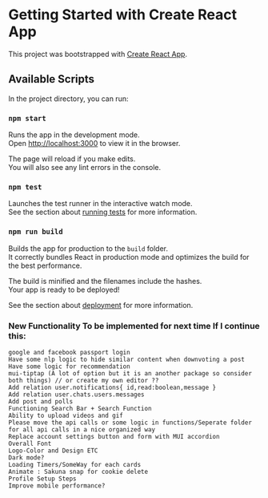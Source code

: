# Getting Started with Create React App

This project was bootstrapped with [Create React App](https://github.com/facebook/create-react-app).

## Available Scripts

In the project directory, you can run:

### `npm start`

Runs the app in the development mode.\
Open [http://localhost:3000](http://localhost:3000) to view it in the browser.

The page will reload if you make edits.\
You will also see any lint errors in the console.

### `npm test`

Launches the test runner in the interactive watch mode.\
See the section about [running tests](https://facebook.github.io/create-react-app/docs/running-tests) for more information.

### `npm run build`

Builds the app for production to the `build` folder.\
It correctly bundles React in production mode and optimizes the build for the best performance.

The build is minified and the filenames include the hashes.\
Your app is ready to be deployed!

See the section about [deployment](https://facebook.github.io/create-react-app/docs/deployment) for more information.

### New Functionality To be implemented for next time If I continue this:
    google and facebook passport login
    Have some nlp logic to hide similar content when downvoting a post
    Have some logic for recommendation
    mui-tiptap (A lot of option but it is an another package so consider both things) // or create my own editor ??
    Add relation user.notifications{ id,read:boolean,message }
    Add relation user.chats.users.messages
    Add post and polls
    Functioning Search Bar + Search Function
    Ability to upload videos and gif
    Please move the api calls or some logic in functions/Seperate folder for all api calls in a nice organized way
    Replace account settings button and form with MUI accordion
    Overall Font
    Logo-Color and Design ETC
    Dark mode?
    Loading Timers/SomeWay for each cards
    Animate : Sakuna snap for cookie delete
    Profile Setup Steps
    Improve mobile performance?